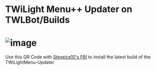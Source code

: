 # TWiLight Menu++ Updater on TWLBot/Builds
# ![image](https://raw.githubusercontent.com/TWLBot/Builds/master/TWiLightMenu-Updater/TWiLight_Menu%2B%2B_Updater.png)

Use this QR Code with [Steveice10's FBI](https://github.com/Steveice10/FBI) to install the latest build of the TWiLightMenu-Updater
